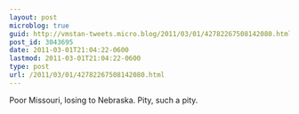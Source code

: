 ```yaml
---
layout: post
microblog: true
guid: http://vmstan-tweets.micro.blog/2011/03/01/42782267508142080.html
post_id: 3043695
date: 2011-03-01T21:04:22-0600
lastmod: 2011-03-01T21:04:22-0600
type: post
url: /2011/03/01/42782267508142080.html
---
```

Poor Missouri, losing to Nebraska. Pity, such a pity.
